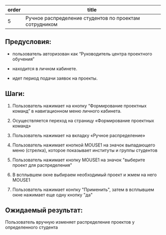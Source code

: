 | order | title |
|-------|-------|
| 5 | Ручное распределение студентов по проектам сотрудником |


## Предусловия:

-  пользователь авторизован как “Руководитель центра проектного обучения”

-  находится в личном кабинете.

-  идет период подачи заявок на проекты.

## Шаги:

1. Пользователь нажимает на кнопку “Формирование проектных команд”  в навигационном меню личного кабинета.

2. Осуществляется переход на страницу «Формирование проектных команд»

3. Пользователь нажимает на вкладку «Ручное распределение»

4. Пользователь нажимает кнопкой MOUSE1 на значок выпадающего меню (стрелка), которое показывает институты и группы студентов

5. Пользователь нажимает кнопку MOUSE1 на значок "выберите проект для распределения"

6. В всплывшем окне выбираем необходимый проект и жмем на него MOUSE1

7. Пользователь нажимает конпку "Применить", затем в всплывшем окне нажимает еще одну кнопку "да"

## Ожидаемый результат:

Пользователь вручную изменяет распределение проектов у определенного студента


